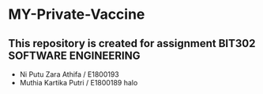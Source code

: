 # MY-Private-Vaccine
This repository is created for assignment BIT302 SOFTWARE ENGINEERING
--
- Ni Putu Zara Athifa / E1800193
- Muthia Kartika Putri / E1800189
halo
